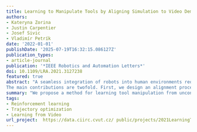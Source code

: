 ```yaml
---
title: Learning to Manipulate Tools by Aligning Simulation to Video Demonstration
authors:
- Kateryna Zorina
- Justin Carpentier
- Josef Sivic
- Vladimír Petrík
date: '2022-01-01'
publishDate: '2025-07-19T16:32:15.086127Z'
publication_types:
- article-journal
publication: '*IEEE Robotics and Automation Letters*'
doi: 10.1109/LRA.2021.3127238
featured: true
abstract: "A seamless integration of robots into human environments requires robots to learn how to use existing human tools. Current approaches for learning tool manipulation skills mostly rely on expert demonstrations provided in the target robot environment, for example, by manually guiding the robot manipulator or by teleoperation. In this work, we introduce an automated approach that replaces an expert demonstration with a Youtube video for learning a tool manipulation strategy.
The main contributions are twofold. First, we design an alignment procedure that aligns the simulated environment with the real-world scene observed in the video. This is formulated as an optimization problem that finds a spatial alignment of the tool trajectory to maximize the sparse goal reward given by the environment. Second, we describe an imitation learning approach that focuses on the trajectory of the tool rather than the motion of the human. For this we combine reinforcement learning with an optimization procedure to find a control policy and the placement of the robot based on the tool motion in the aligned environment. We demonstrate the proposed approach on spade, scythe and hammer tools in simulation, and show the effectiveness of the trained policy for the spade on a real Franka Emika Panda robot demonstration."
summary: "We propose a method for learning tool manipulation from unconstrained videos, removing the need for expert demonstrations. Our approach aligns the simulated environment with the video scene and uses tool-centric imitation learning to derive robot control policies. We validate the method on tools like a spade, scythe, and hammer, and demonstrate real-world success with a spade on a Franka Emika Panda robot."
tags:
- Reinforcement learning
- Trajectory optimization
- Learning from Video
url_project:  https://data.ciirc.cvut.cz/ public/projects/2021LearningToolMotion
---
```

